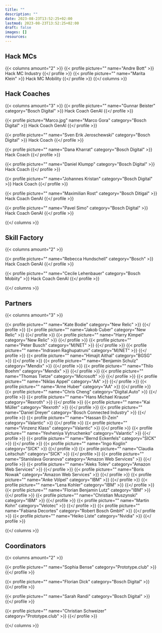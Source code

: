 ```yaml
---
title: ""
description: ""
date: 2023-08-23T13:52:25+02:00
lastmod: 2023-08-23T13:52:25+02:00
draft: false
images: []
resources:
---
```



## Hack MCs

{{< columns amount="2" >}}
  {{< profile picture="" name="Andre Bott" >}}
  Hack MC Industry
  {{</ profile >}}
  {{< profile picture="" name="Marita Klein" >}}
  Hack MC Mobility
  {{</ profile >}}
{{</ columns >}}

## Hack Coaches

{{< columns amount="3" >}}
  {{< profile picture="" name="Gunnar Beister" category="Bosch Digital" >}}
  Hack Coach GenAI
  {{</ profile >}}

  {{< profile picture="Marco.jpg" name="Marco Gora" category="Bosch Digital" >}}
  Hack Coach GenAI
  {{</ profile >}}

  {{< profile picture="" name="Sven Erik Jeroschewski" category="Bosch Digital" >}}
  Hack Coach
  {{</ profile >}}

  {{< profile picture="" name="Dana Kharrat" category="Bosch Digital" >}}
  Hack Coach
  {{</ profile >}}

  {{< profile picture="" name="Daniel Klumpp" category="Bosch Digital" >}}
  Hack Coach
  {{</ profile >}}

  {{< profile picture="" name="Johannes Kristan" category="Bosch Digital" >}}
  Hack Coach
  {{</ profile >}}

  {{< profile picture="" name="Maximilian Rost" category="Bosch Ditigal" >}}
  Hack Coach GenAI
  {{</ profile >}}

  {{< profile picture="" name="Pavel Simo" category="Bosch Digital" >}}
  Hack Coach GenAI
  {{</ profile >}}

{{</ columns >}}

## Skill Factory

{{< columns amount="2" >}}

  {{< profile picture="" name="Rebecca Hundschell" category="Bosch" >}}
  Hack Coach GenAI
  {{</ profile >}}

  {{< profile picture="" name="Cecile Lehenbauer" category="Bosch Mobiity" >}}
  Hack Coach GenAI
  {{</ profile >}}

{{</ columns >}}

## Partners

{{< columns amount="3" >}}

  {{< profile picture="" name="Kate Bodie" category="New Relic" >}}
  {{</ profile >}}
  {{< profile picture="" name="Jakob Cuber" category="New Relic" >}}
  {{</ profile >}}
  {{< profile picture="" name="Harry Kimpel" category="New Relic" >}}
  {{</ profile >}}
  {{< profile picture="" name="Peter Busch" category="M/NET" >}}
  {{</ profile >}}
  {{< profile picture="" name="Indrasen Raghupatruni" category="M/NET" >}}
  {{</ profile >}}
  {{< profile picture="" name="Himajit Aithal" category="BGSG" >}}
  {{</ profile >}}
  {{< profile picture="" name="Benjamin Schulz" category="Mendix" >}}
  {{</ profile >}}
  {{< profile picture="" name="Thilo Boehm" category="Mendix" >}}
  {{</ profile >}}
  {{< profile picture="" name="Thomas Tietze" category="Microsoft" >}}
  {{</ profile >}}
  {{< profile picture="" name="Niklas Appel" category="AA" >}}
  {{</ profile >}}
  {{< profile picture="" name="Arne Huber" category="AA" >}}
  {{</ profile >}}
  {{< profile picture="" name="Chris Cheng" category="Digital.Auto" >}}
  {{</ profile >}}
  {{< profile picture="" name="Hans Michael Krause" category="Rexroth" >}}
  {{</ profile >}}
  {{< profile picture="" name="Kai Müller" category="Rexroth" >}}
  {{</ profile >}}
  {{< profile picture="" name="Daniel Dreyer" category="Bosch Connected Industry" >}}
  {{</ profile >}}
  {{< profile picture="" name="Hassan El-Zein" category="Valantic" >}}
  {{</ profile >}}
  {{< profile picture="" name="Vinzenz Klass" category="Valantic" >}}
  {{</ profile >}}
  {{< profile picture="" name="Yevheniya Vytruchenko" category="Valantic" >}}
  {{</ profile >}}
  {{< profile picture="" name="Bernd Eckenfels" category="SICK" >}}
  {{</ profile >}}
  {{< profile picture="" name="Ingo Koglin" category="SICK" >}}
  {{</ profile >}}
  {{< profile picture="" name="Claudia Leitschuh" category="SICK" >}}
  {{</ profile >}}
  {{< profile picture="" name="Stanislava Goranova" category="Amazon Web Services" >}}
  {{</ profile >}}
  {{< profile picture="" name="Aleks Tolev" category="Amazon Web Services" >}}
  {{</ profile >}}
  {{< profile picture="" name="Boris Nowak" category="Amazon Web Services" >}}
  {{</ profile >}}
  {{< profile picture="" name="Anke Völpel" category="IBM" >}}
  {{</ profile >}}
  {{< profile picture="" name="Lena Kohler" category="IBM" >}}
  {{</ profile >}}
  {{< profile picture="" name="Florian Benjamin Lutz" category="IBM" >}}
  {{</ profile >}}
  {{< profile picture="" name="Christian Muszynski" category="IBM" >}}
  {{</ profile >}}
  {{< profile picture="" name="Martin Kohn" category="Velotec" >}}
  {{</ profile >}}
  {{< profile picture="" name="Fabiana Decortes" category="Robert Bosch GmbH" >}}
  {{</ profile >}}
  {{< profile picture="" name="Heiko Liste" category="Nvidia" >}}
  {{</ profile >}}


{{</ columns >}}

## Coordinators

{{< columns amount="2" >}}

  {{< profile picture="" name="Sophia Bense" category="Prototype.club" >}}
  {{</ profile >}}

  {{< profile picture="" name="Florian Dick" category="Bosch Digital" >}}
  {{</ profile >}}

  {{< profile picture="" name="Sarah Randi" category="Bosch Digital" >}}
  {{</ profile >}}

  {{< profile picture="" name="Christian Schweizer" category="Prototype.club" >}}
  {{</ profile >}}

{{</ columns >}}